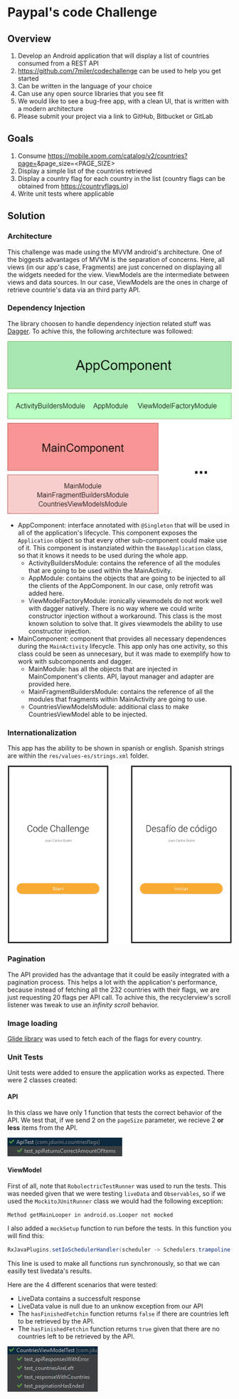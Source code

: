 # Paypal's code Challenge

## Overview

1. Develop an Android application that will display a list of countries consumed from a REST API
2. https://github.com/7miler/codechallenge can be used to help you get started
3. Can be written in the language of your choice
4. Can use any open source libraries that you see fit
5. We would like to see a bug-free app, with a clean UI, that is written with a modern architecture
6. Please submit your project via a link to GitHub, Bitbucket or GitLab

## Goals
1. Consume https://mobile.xoom.com/catalog/v2/countries?page=<PAGE>&page_size=<PAGE_SIZE>
2. Display a simple list of the countries retrieved
3. Display a country flag for each country in the list (country flags can be obtained from https://countryflags.io)
4. Write unit tests where applicable

## Solution

### Architecture

This challenge was made using the MVVM android's architecture. One of the biggests advantages of MVVM is the separation of concerns. Here, all views (in our app's case, Fragments) are just concerned on displaying all the widgets needed for the view. ViewModels are the intermediate between views and data sources. In our case, ViewModels are the ones in charge of retrieve countrie's data via an third party API.

### Dependency Injection

The library choosen to handle dependency injection related stuff was [Dagger](https://dagger.dev/). To achive this, the following architecture was followed:

![alt text](./images/dagger.png "Dagger diagram")

* AppComponent: interface annotated with `@Singleton` that will be used in all of the application's lifecycle. This component exposes the `Application` object so that every other sub-component could make use of it. This component is instanziated within the `BaseApplication` class, so that it knows it needs to be used during the whole app.
    * ActivityBuildersModule: contains the reference of all the modules that are going to be used within the MainActivity.
    * AppModule: contains the objects that are going to be injected to all the clients of the AppComponent. In our case, only retrofit was added here.
    * ViewModelFactoryModule: ironically viewmodels do not work well with dagger natively. There is no way where we could write constructor injection without a workaround. This class is the most known solution to solve that. It gives viewmodels the ability to use constructor injection.
* MainComponent: component that provides all necessary dependences during the `MainActivity` lifecycle. This app only has one activity, so this class could be seen as unnecesary, but it was made to exemplify how to work with subcomponents and dagger.
    * MainModule: has all the objects that are injected in MainComponent's clients. API, layout manager and adapter are provided here.
    * MainFragmentBuildersModule: contains the reference of all the modules that fragments within MainActivity are going to use.
    * CountriesViewModelsModule: additional class to make CountriesViewModel able to be injected.

### Internationalization

This app has the ability to be shown in spanish or english. Spanish strings are within the `res/values-es/strings.xml` folder.

![alt text](./images/internationalization.png "Internationalization")

### Pagination

The API provided has the advantage that it could be easily integrated with a pagination process. This helps a lot with the application's performance, because instead of fetching all the 232 countries with their flags, we are just requesting 20 flags per API call. To achive this, the recyclerview's scroll listener was tweak to use an _infinity scroll_ behavior.

### Image loading

[Glide library](https://github.com/bumptech/glide) was used to fetch each of the flags for every country.

### Unit Tests

Unit tests were added to ensure the application works as expected. There were 2 classes created:

#### API

In this class we have only 1 function that tests the correct behavior of the API. We test that, if we send 2 on the `pageSize` parameter, we recieve 2 **or less** items from the API.

![alt text](./images/api-tests.png "API tests")

#### ViewModel

First of all, note that `RobolectricTestRunner` was used to run the tests. This was needed given that we were testing `liveData` and `Observables`, so if we used the `MockitoJUnitRunner` class we would had the following exception:
```
Method getMainLooper in android.os.Looper not mocked
```

I also added a `mockSetup` function to run before the tests. In this function you will find this:
```java
RxJavaPlugins.setIoSchedulerHandler(scheduler -> Schedulers.trampoline());
```

This line is used to make all functions run synchronously, so that we can easilly test livedata's results.

Here are the 4 different scenarios that were tested:
* LiveData contains a successfult response
* LiveData value is null due to an unknow exception from our API
* The `hasFinishedFetchin` function returns `false` if there are countries left to be retrieved by the API.
* The `hasFinishedFetchin` function returns `true` given that there are no countries left to be retrieved by the API.

![alt text](./images/viewmodel-tests.png "API tests")
